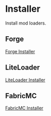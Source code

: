 # Installer

Install mod loaders.

## Forge

[Forge Installer](https://github.com/CmlLib/CmlLib.Core/wiki/Forge-Installer)

## LiteLoader

[LiteLoader Installer](https://github.com/CmlLib/CmlLib.Core/wiki/LiteLoader-Installer)

## FabricMC

[FabricMC Installer](https://github.com/CmlLib/CmlLib.Core/wiki/Fabric-Installer)